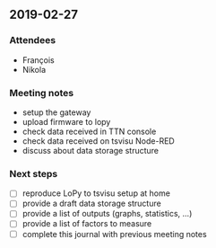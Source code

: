 ## 2019-02-27

### Attendees

* François
* Nikola

### Meeting notes

* setup the gateway
* upload firmware to lopy
* check data received in TTN console
* check data received on tsvisu Node-RED
* discuss about data storage structure

### Next steps

* [ ] reproduce LoPy to tsvisu setup at home
* [ ] provide a draft data storage structure
* [ ] provide a list of outputs (graphs, statistics, ...)
* [ ] provide a list of factors to measure
* [ ] complete this journal with previous meeting notes
